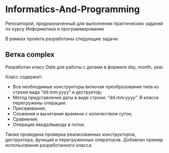 ﻿# Informatics-And-Programming
Репозиторий, предназначенный для выполнения практических заданий по курсу Информатика и программирование

В рамках проекта разработаны следующие задачи:

## Ветка complex

Разработан класс Date для работы с датами в формате day, month, year.

Класс содержит:
  - Все необходимые конструкторы включая преобразования типа из строки вида “dd.mm:yyyy” и деструктор;
  - Метод представления даты в виде строки: “dd.mm:yyyy”.
В классе перегружены операции:
  - Присваивания;
  - Сложения и вычитания времени с количеством суток;
  - Сравнения;
  - Операция ввода/вывода в поток.

Также проведена проверка реализованных конструкторов, деструктора, функций и перегруженных операторов. Добавлен пример использования разработанного класса.
